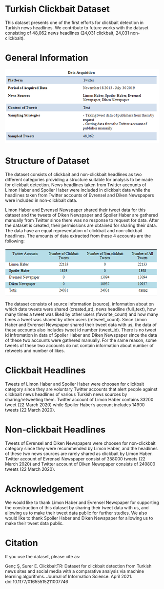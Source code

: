 # Turkish Clickbait Dataset
This dataset presents one of the first efforts for clickbait detection in Turkish news headlines. We contribute to future works with the dataset consisting of 48,062 news headlines (24,031 clickbait, 24,031 non-clickbait).

# General Information
![](https://github.com/clickbaittr/turkish-clickbait-dataset/blob/master/image/data_acquisition.png?raw=true)

# Structure of Dataset
The dataset consists of clickbait and non-clickbait headlines as two different categories providing a structure suitable for analysis to be made for clickbait detection. News headlines taken from Twitter accounts of Limon Haber and Spoiler Haber were included in clickbait data while the headlines taken from Twitter accounts of Evrensel and Diken Newspapers were included in non-clickbait data. 

Limon Haber and Evrensel Newspaper shared their tweet data for this dataset and the tweets of Diken Newspaper and Spoiler Haber are gathered manually from Twitter since there was no response to request for data. After the dataset is created, their permissions are obtained for sharing their data. The data have an equal representation of clickbait and non-clickbait headlines. The amounts of data extracted from these 4 accounts are the following:

![](https://github.com/clickbaittr/turkish-clickbait-dataset/blob/master/image/numbers.png?raw=true)

The dataset consists of source information (source), information about on which date tweets were shared (created_at), news headline (full_text), how many times a tweet was liked by other users (favorite_count) and how many times a tweet was shared by other users (retweet_count). Since Limon Haber and Evrensel Newspaper shared their tweet data with us, the data of these accounts also includes tweet id number (tweet_id). There is no tweet id infromation in data of Spoiler Haber and Diken Newspaper since the data of these two accounts were gathered manually. For the same reason, some tweets of these two accounts do not contain information about number of retweets and number of likes. 

# Clickbait Headlines
Tweets of Limon Haber and Spoiler Haber were choosen for clickbait category since they are voluntary Twitter accounts that alert people against clickbait news headlines of various Turkish news sources by sharing/retweeting them. Twitter account of Limon Haber contains 33200 tweet (22 March 2020) while Spoiler Haber’s account includes 14900 tweets (22 March 2020).

# Non-clickbait Headlines
Tweets of Evrensel and Diken Newspapers were choosen for non-clickbait category since they were recommended by Limon Haber, and the headlines of these two news sources are rarely shared as clickbait by Limon Haber. Twitter account of Evrensel Newspaper consist of 358000 tweets (22 March 2020) and Twitter account of Diken Newspaper consists of 240800 tweets (22 March 2020).

# Acknowledgement
We would like to thank Limon Haber and Evrensel Newspaper for supporting the construction of this dataset by sharing their tweet data with us, and allowing us to make their tweet data public for further studies. We also would like to thank Spoiler Haber and Diken Newspaper for allowing us to make their tweet data public.

# Citation
If you use the dataset, please cite as:

Genç Ş, Surer E. ClickbaitTR: Dataset for clickbait detection from Turkish news sites and social media with a comparative analysis via machine learning algorithms. Journal of Information Science. April 2021. doi:10.1177/01655515211007746

